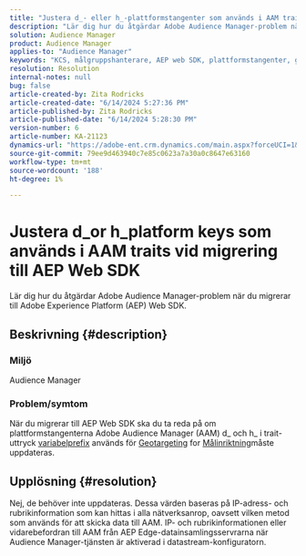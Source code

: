```yaml
---
title: "Justera d_- eller h_-plattformstangenter som används i AAM traits vid migrering till AEP Web SDK"
description: "Lär dig hur du åtgärdar Adobe Audience Manager-problem när du migrerar till Adobe Experience Platform (AEP) Web SDK."
solution: Audience Manager
product: Audience Manager
applies-to: "Audience Manager"
keywords: "KCS, målgruppshanterare, AEP web SDK, plattformstangenter, geolokalisering, variabla prefix, målinriktning efter enhet"
resolution: Resolution
internal-notes: null
bug: false
article-created-by: Zita Rodricks
article-created-date: "6/14/2024 5:27:36 PM"
article-published-by: Zita Rodricks
article-published-date: "6/14/2024 5:28:30 PM"
version-number: 6
article-number: KA-21123
dynamics-url: "https://adobe-ent.crm.dynamics.com/main.aspx?forceUCI=1&pagetype=entityrecord&etn=knowledgearticle&id=d4d26e63-732a-ef11-840a-002248084fbb"
source-git-commit: 79ee9d463940c7e85c0623a7a30a0c8647e63160
workflow-type: tm+mt
source-wordcount: '188'
ht-degree: 1%

---
```


# Justera d_or h_platform keys som används i AAM traits vid migrering till AEP Web SDK


Lär dig hur du åtgärdar Adobe Audience Manager-problem när du migrerar till Adobe Experience Platform (AEP) Web SDK.

## Beskrivning {#description}


### Miljö

Audience Manager

### Problem/symtom

När du migrerar till AEP Web SDK ska du ta reda på om plattformstangenterna Adobe Audience Manager (AAM) d_ och h_ i trait-uttryck [variabelprefix](https://experienceleague.adobe.com/docs/audience-manager/user-guide/features/traits/trait-variable-prefixes.html) används för [Geotargeting](https://experienceleague.adobe.com/docs/audience-manager/user-guide/features/traits/trait-geotarget-keys.html) for [Målinriktning](https://experienceleague.adobe.com/docs/audience-manager/user-guide/features/traits/trait-device-targeting.html)måste uppdateras.


## Upplösning {#resolution}


Nej, de behöver inte uppdateras. Dessa värden baseras på IP-adress- och rubrikinformation som kan hittas i alla nätverksanrop, oavsett vilken metod som används för att skicka data till AAM. IP- och rubrikinformationen eller vidarebefordran till AAM från AEP Edge-datainsamlingsservrarna när Audience Manager-tjänsten är aktiverad i datastream-konfiguratorn.
